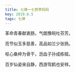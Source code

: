 ```yaml
---
title: 七律一七祭李妈妈
key: 2019.6.5
tags: 七律
---
```


革命青春献衷肠，气朗豫皖吐芬芳。

亮节似玉多慈善，高品如兰少张扬。

呕心桑梓为骨干，沥血子孙成栋樑。

百岁仙姿来自静，西游驾鹤也安祥。

</br>

